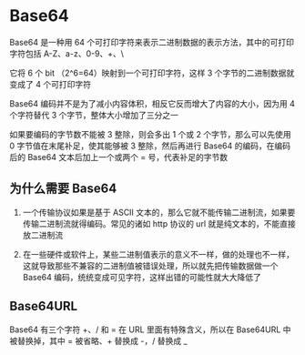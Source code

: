 # Base64

Base64 是一种用 64 个可打印字符来表示二进制数据的表示方法，其中的可打印字符包括 A-Z、a-z、0-9、+、\

它将 6 个 bit （2^6=64）映射到一个可打印字符，这样 3 个字节的二进制数据就变成了 4 个可打印字符

Base64 编码并不是为了减小内容体积，相反它反而增大了内容的大小，因为用 4 个字符替代 3 个字节，整体大小增加了三分之一

如果要编码的字节数不能被 3 整除，则会多出 1 个或 2 个字节，那么可以先使用 0 字节值在末尾补足，使其能够被 3 整除，然后再进行 Base64 的编码，在编码后的 Base64 文本后加上一个或两个 = 号，代表补足的字节数

## 为什么需要 Base64

1. 一个传输协议如果是基于 ASCII 文本的，那么它就不能传输二进制流，如果要传输二进制流就得编码。常见的诸如 http 协议的 url 就是纯文本的，不能直接放二进制流

2. 在一些硬件或软件上，某些二进制值表示的意义不一样，做的处理也不一样，这就导致那些不兼容的二进制值被错误处理，所以就先把传输数据做一个 Base64 编码，统统变成可见字符，这样出错的可能性就大大降低了

## Base64URL

Base64 有三个字符 +、/ 和 = 在 URL 里面有特殊含义，所以在 Base64URL 中被替换掉，其中 = 被省略、+ 替换成 -，/ 替换成 _